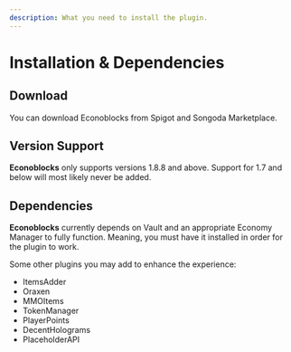 ```yaml
---
description: What you need to install the plugin.
---
```


# Installation & Dependencies

## Download

You can download Econoblocks from Spigot and Songoda Marketplace.

## Version Support

**Econoblocks** only supports versions 1.8.8 and above. Support for 1.7 and below will most likely never be added.

## Dependencies

**Econoblocks** currently depends on Vault and an appropriate Economy Manager to fully function. Meaning, you must have it installed in order for the plugin to work.

Some other plugins you may add to enhance the experience:

* ItemsAdder
* Oraxen
* MMOItems
* TokenManager
* PlayerPoints
* DecentHolograms
* PlaceholderAPI
